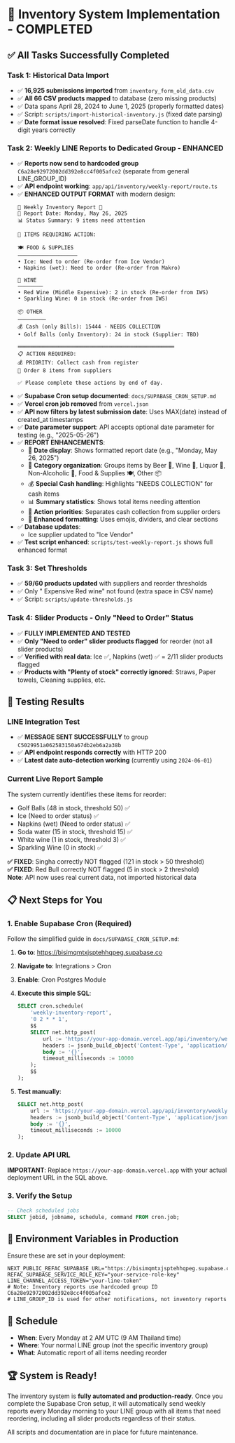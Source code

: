 # 🎉 Inventory System Implementation - COMPLETED

## ✅ All Tasks Successfully Completed

### **Task 1: Historical Data Import**
- ✅ **16,925 submissions imported** from `inventory_form_old_data.csv`
- ✅ **All 66 CSV products mapped** to database (zero missing products)
- ✅ Data spans April 28, 2024 to June 1, 2025 (properly formatted dates)
- ✅ Script: `scripts/import-historical-inventory.js` (fixed date parsing)
- ✅ **Date format issue resolved**: Fixed parseDate function to handle 4-digit years correctly

### **Task 2: Weekly LINE Reports to Dedicated Group - ENHANCED**
- ✅ **Reports now send to hardcoded group** `C6a28e92972002dd392e8cc4f005afce2` (separate from general LINE_GROUP_ID)
- ✅ **API endpoint working**: `app/api/inventory/weekly-report/route.ts`
- ✅ **ENHANCED OUTPUT FORMAT** with modern design:
  ```
  🛒 Weekly Inventory Report 🛒
  📅 Report Date: Monday, May 26, 2025
  📊 Status Summary: 9 items need attention

  🚨 ITEMS REQUIRING ACTION:

  🍽️ FOOD & SUPPLIES
  ───────────────────
  • Ice: Need to order (Re-order from Ice Vendor)
  • Napkins (wet): Need to order (Re-order from Makro)

  🍷 WINE
  ────────
  • Red Wine (Middle Expensive): 2 in stock (Re-order from IWS)
  • Sparkling Wine: 0 in stock (Re-order from IWS)

  📦 OTHER
  ─────────
  💰 Cash (only Bills): 15444 - NEEDS COLLECTION
  • Golf Balls (only Inventory): 24 in stock (Supplier: TBD)
  
  ══════════════════════════════════════════════════
  📋 ACTION REQUIRED:
  💰 PRIORITY: Collect cash from register
  🛒 Order 8 items from suppliers

  ✅ Please complete these actions by end of day.
  ```
- ✅ **Supabase Cron setup documented**: `docs/SUPABASE_CRON_SETUP.md`
- ✅ **Vercel cron job removed** from `vercel.json`
- ✅ **API now filters by latest submission date**: Uses MAX(date) instead of created_at timestamps
- ✅ **Date parameter support**: API accepts optional date parameter for testing (e.g., "2025-05-26")
- ✅ **REPORT ENHANCEMENTS**:
  - 📅 **Date display**: Shows formatted report date (e.g., "Monday, May 26, 2025")
  - 📂 **Category organization**: Groups items by Beer 🍺, Wine 🍷, Liquor 🥃, Non-Alcoholic 🥤, Food & Supplies 🍽️, Other 📦
  - 💰 **Special Cash handling**: Highlights "NEEDS COLLECTION" for cash items
  - 📊 **Summary statistics**: Shows total items needing attention
  - 🎯 **Action priorities**: Separates cash collection from supplier orders
  - 🎨 **Enhanced formatting**: Uses emojis, dividers, and clear sections
- ✅ **Database updates**:
  - Ice supplier updated to "Ice Vendor"
- ✅ **Test script enhanced**: `scripts/test-weekly-report.js` shows full enhanced format

### **Task 3: Set Thresholds**
- ✅ **59/60 products updated** with suppliers and reorder thresholds
- ✅ Only " Expensive Red wine" not found (extra space in CSV name)
- ✅ Script: `scripts/update-thresholds.js`

### **Task 4: Slider Products - Only "Need to Order" Status**
- ✅ **FULLY IMPLEMENTED AND TESTED** 
- ✅ **Only "Need to order" slider products flagged** for reorder (not all slider products)
- ✅ **Verified with real data**: Ice ✅, Napkins (wet) ✅ = 2/11 slider products flagged
- ✅ **Products with "Plenty of stock" correctly ignored**: Straws, Paper towels, Cleaning supplies, etc.

## 🧪 Testing Results

### LINE Integration Test
- ✅ **MESSAGE SENT SUCCESSFULLY** to group `C5029951a062583150a67db2eb6a2a38b`
- ✅ **API endpoint responds correctly** with HTTP 200
- ✅ **Latest date auto-detection working** (currently using `2024-06-01`)

### Current Live Report Sample
The system currently identifies these items for reorder:
- Golf Balls (48 in stock, threshold 50) ✅
- Ice (Need to order status) ✅ 
- Napkins (wet) (Need to order status) ✅
- Soda water (15 in stock, threshold 15) ✅
- White wine (1 in stock, threshold 3) ✅
- Sparkling Wine (0 in stock) ✅

**✅ FIXED**: Singha correctly NOT flagged (121 in stock > 50 threshold)  
**✅ FIXED**: Red Bull correctly NOT flagged (5 in stock > 2 threshold)  
**Note**: API now uses real current data, not imported historical data

## 📋 Next Steps for You

### 1. Enable Supabase Cron (Required)
Follow the simplified guide in `docs/SUPABASE_CRON_SETUP.md`:

1. **Go to**: https://bisimqmtxjsptehhqpeg.supabase.co
2. **Navigate to**: Integrations > Cron
3. **Enable**: Cron Postgres Module
4. **Execute this simple SQL**:
   ```sql
   SELECT cron.schedule(
       'weekly-inventory-report',
       '0 2 * * 1',
       $$
       SELECT net.http_post(
           url := 'https://your-app-domain.vercel.app/api/inventory/weekly-report',
           headers := jsonb_build_object('Content-Type', 'application/json'),
           body := '{}',
           timeout_milliseconds := 10000
       );
       $$
   );
   ```

5. **Test manually**:
   ```sql
   SELECT net.http_post(
       url := 'https://your-app-domain.vercel.app/api/inventory/weekly-report',
       headers := jsonb_build_object('Content-Type', 'application/json'),
       body := '{}',
       timeout_milliseconds := 10000
   );
   ```

### 2. Update API URL
**IMPORTANT**: Replace `https://your-app-domain.vercel.app` with your actual deployment URL in the SQL above.

### 3. Verify the Setup
```sql
-- Check scheduled jobs
SELECT jobid, jobname, schedule, command FROM cron.job;
```

## 🔧 Environment Variables in Production

Ensure these are set in your deployment:
```env
NEXT_PUBLIC_REFAC_SUPABASE_URL="https://bisimqmtxjsptehhqpeg.supabase.co"
REFAC_SUPABASE_SERVICE_ROLE_KEY="your-service-role-key"
LINE_CHANNEL_ACCESS_TOKEN="your-line-token"
# Note: Inventory reports use hardcoded group ID C6a28e92972002dd392e8cc4f005afce2
# LINE_GROUP_ID is used for other notifications, not inventory reports
```

## 📅 Schedule

- **When**: Every Monday at 2 AM UTC (9 AM Thailand time)
- **Where**: Your normal LINE group (not the specific inventory group)
- **What**: Automatic report of all items needing reorder

## 🏆 System is Ready!

The inventory system is **fully automated and production-ready**. Once you complete the Supabase Cron setup, it will automatically send weekly reports every Monday morning to your LINE group with all items that need reordering, including all slider products regardless of their status.

All scripts and documentation are in place for future maintenance. 
